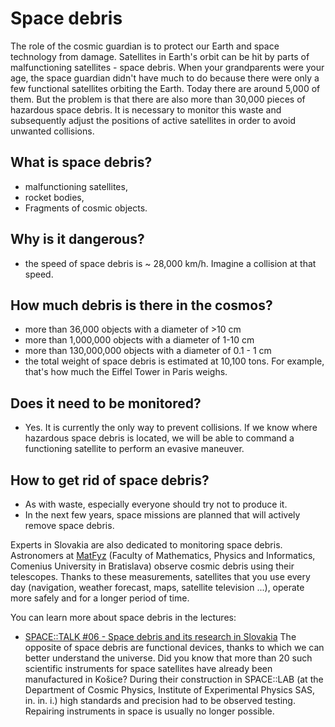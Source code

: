 # Space debris

The role of the cosmic guardian is to protect our Earth and space technology from damage. Satellites in Earth's orbit can be hit by parts of malfunctioning satellites - space debris. When your grandparents were your age, the space guardian didn't have much to do because there were only a few functional satellites orbiting the Earth. Today there are around 5,000 of them. But the problem is that there are also more than 30,000 pieces of hazardous space debris. It is necessary to monitor this waste and subsequently adjust the positions of active satellites in order to avoid unwanted collisions.

## What is space debris?

- malfunctioning satellites,
- rocket bodies,
- Fragments of cosmic objects.

## Why is it dangerous?

- the speed of space debris is ~ 28,000 km/h. Imagine a collision at that speed.

## How much debris is there in the cosmos?

- more than 36,000 objects with a diameter of >10 cm
- more than 1,000,000 objects with a diameter of 1-10 cm
- more than 130,000,000 objects with a diameter of 0.1 - 1 cm
- the total weight of space debris is estimated at 10,100 tons. For example, that's how much the Eiffel Tower in Paris weighs.

## Does it need to be monitored?

- Yes. It is currently the only way to prevent collisions. If we know where hazardous space debris is located, we will be able to command a functioning satellite to perform an evasive maneuver.

## How to get rid of space debris?

- As with waste, especially everyone should try not to produce it.
- In the next few years, space missions are planned that will actively remove space debris.

Experts in Slovakia are also dedicated to monitoring space debris. Astronomers at [MatFyz](https://www.matfyzjein.sk/) (Faculty of Mathematics, Physics and Informatics, Comenius University in Bratislava) observe cosmic debris using their telescopes. Thanks to these measurements, satellites that you use every day (navigation, weather forecast, maps, satellite television ...), operate more safely and for a longer period of time.

You can learn more about space debris in the lectures:
- [SPACE::TALK #06 - Space debris and its research in Slovakia]()
The opposite of space debris are functional devices, thanks to which we can better understand the universe. Did you know that more than 20 such scientific instruments for space satellites have already been manufactured in Košice? During their construction in SPACE::LAB (at the Department of Cosmic Physics, Institute of Experimental Physics SAS, in. in. i.) high standards and precision had to be observed testing. Repairing instruments in space is usually no longer possible.
